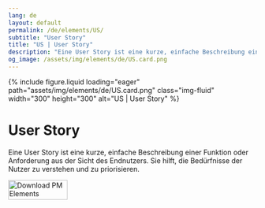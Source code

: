 ```yaml
---
lang: de
layout: default
permalink: /de/elements/US/
subtitle: "User Story"
title: "US | User Story"
description: "Eine User Story ist eine kurze, einfache Beschreibung einer Funktion oder Anforderung aus der Sicht des Endnutzers. Sie hilft, die Bedürfnisse der Nutzer zu verstehen und zu priorisieren."
og_image: /assets/img/elements/de/US.card.png
---
```


{% include figure.liquid loading="eager" path="assets/img/elements/de/US.card.png" class="img-fluid" width="300" height="300" alt="US | User Story" %}

# User Story

Eine User Story ist eine kurze, einfache Beschreibung einer Funktion oder Anforderung aus der Sicht des Endnutzers. Sie hilft, die Bedürfnisse der Nutzer zu verstehen und zu priorisieren.

<a href="https://apps.apple.com/app/apple-store/id6738084498?pt=127441684&ct=website&mt=8">
  <img src="{{ "assets/img/en/appstore.png" | relative_url }}" width="120" height="40" alt="Download PM Elements">
</a>
